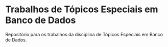 # Trabalhos de Tópicos Especiais em Banco de Dados
Repositório para os trabalhos da disciplina de Tópicos Especiais em Banco de Dados.
